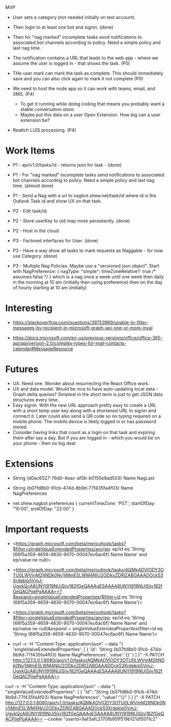  MVP

* User sets a category (not needed initially on test account)

* Then login to at least one bot and signin. (done)

* Then for "nag marked" incomplete tasks send notifications to associated bot channels according to policy.  Need a simple policy and last nag time.

* The notification contains a URL that leads to the web app - where we assume the user is logged in - that shows the task. (P0)

* THe user mark can mark the task as complete.  This should immediately save and you can also click again to mark it not complete (P0)

* We need to host the node app so it can work with teams, email, and SMS. (P4)

    * To get it running while doing coding that means you probably want a stable conversation store.  
    * Maybe put this data on a user Open Extension.  How big can a user extension be?

* Reattch LUIS processing. (P4)

# Work Items

* P1 - api/v1.0/tasks/id - returns json for task - (done)

* P1 - For "nag marked" incomplete tasks send notifications to associated bot channels according to policy.  Need a simple policy and last nag time. (almost done)

* P1 - Send a Nag with a url to nagbot.shew.net/task/id where id is the Outlook Task id and show UX on that task.

* P2 - Edit task/id.

* P2 - Store userKey to oid map more persistently. (done)

* P2 - Host in the cloud.

* P3 - Factored interfaces for User. (done)

* P3 - Have a way show all tasks to mark requests as Naggable - for now use Category. (done)

* P3 - Multiple Nag Policies. Maybe use a "versioned json object".  Start with NagPreference: { nagType: "simple"; timeZoneRelative?: true /* assumes false */ } which is a nag once a week until one week then daily in the morning at 10 am (initially then using preference) then on the day of hourly starting at 10 am (initially)

# Interesting

* <https://stackoverflow.com/questions/39753969/unable-to-filter-messages-by-recipient-in-microsoft-graph-api-one-or-more-inval>

* <https://docs.microsoft.com/en-us/previous-versions/office/office-365-api/api/version-2.0/complex-types-for-mail-contacts-calendar#MessageResource>

# Futures 

* UX.  Need one.  Wonder about resurrecting the React Office work.
* UX and data model.  Would be nice to have auto-updating local data - Graph delta queries?  Simplest in the short term is just to get JSON data structures every time.
* Easy signin. With the new URL approach pretty easy to create a URL with a short temp user key along with a shortened URL to signin and connect it.  Later could also send a QR code so no typing required on a mobile phone.  The mobile device is likely logged in or has password stored.
* Consider having links that count as a login on that task and expiring them after say a day.  But if you are logged in - which you would be on your phone - then no big deal. 


# Extensions

* String {d0ac6527-76d0-4eac-af0b-b0155e8ad503} Name NagLast

* String {b07fd8b0-91cb-474d-8b9d-77f435fa4f03} Name NagPreferences

* net.shew.nagbot preferences { currentTimeZone: 'PST'; startOfDay: "10:00", endOfDay: "22:00"  } 

# Important requests

* <https://graph.microsoft.com/beta/me/outlook/tasks?$filter=singleValueExtendedProperties/any(ep: ep/id eq 'String {66f5a359-4659-4830-9070-00047ec6ac6f} Name Name'  and ep/value ne null)>

* <https://graph.microsoft.com/beta/me/outlook/tasks/AQMkADVlODY3OTU0LWVmM2ItNDk0Ny1iMmE5LWM4NjU2ODkxZDRlZABGAAADOck53Xrdekip5VmJ-UgvkQcA8UNYI919NUiSijv182fGeQAAAgESAAAA8UNYI919NUiSijv182fGeQACPjiePgAAAA==?$expand=singleValueExtendedProperties($filter=id eq 'String {66f5a359-4659-4830-9070-00047ec6ac6f} Name Name')>

* <https://graph.microsoft.com/beta/me/outlook/tasks?$filter=singleValueExtendedProperties/any(ep: ep/id eq 'String {66f5a359-4659-4830-9070-00047ec6ac6f} Name Name'  and ep/value ne null)&$expand=singleValueExtendedProperties($filter=id eq 'String {66f5a359-4659-4830-9070-00047ec6ac6f} Name Name')>

* curl -v -H "Content-Type: application/json" --data "{ 'singleValueExtendedProperties': [ { 'id': 'String {b07fd8b0-91cb-474d-8b9d-77f435fa4f03} Name NagPreferences', 'value':'{}' } ] }" -X PATCH http://127.0.0.1:8080/api/v1.0/tasks/AQMkADVlODY3OTU0LWVmM2ItNDk0Ny1iMmE5LWM4NjU2ODkxZDRlZABGAAADOck53Xrdekip5VmJ-UgvkQcA8UNYI919NUiSijv182fGeQAAAgESAAAA8UNYI919NUiSijv182fGeQACPjiePgAAAA== 

curl -v -H "Content-Type: application/json" --data "{ \"singleValueExtendedProperties\": [ { \"id\": \"String {b07fd8b0-91cb-474d-8b9d-77f435fa4f03} Name NagPreferences\", \"value\":\"{}\" } ] }" -X PATCH http://127.0.0.1:8080/api/v1.0/tasks/AQMkADVlODY3OTU0LWVmM2ItNDk0Ny1iMmE5LWM4NjU2ODkxZDRlZABGAAADOck53Xrdekip5VmJ-UgvkQcA8UNYI919NUiSijv182fGeQAAAgESAAAA8UNYI919NUiSijv182fGeQACPjiePgAAAA== --cookie "userId=9af3afc2170fb95ff519b121df5011c2"
